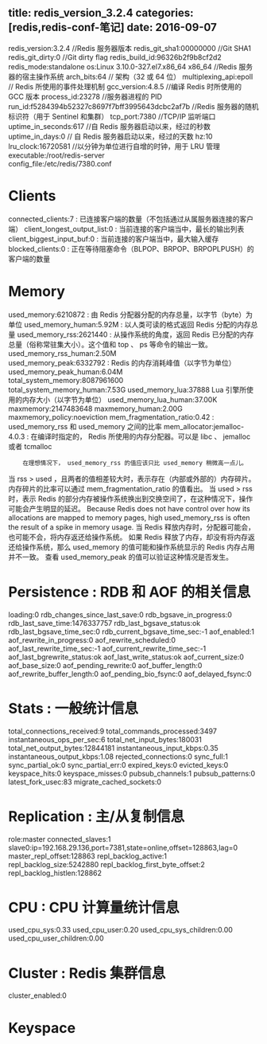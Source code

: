 title: redis_version_3.2.4
categories: [redis,redis-conf-笔记]
date: 2016-09-07
---
redis_version:3.2.4                                                                                     //Redis 服务器版本
redis_git_sha1:00000000                                                                                     //Git SHA1
redis_git_dirty:0                                                                                   //Git dirty flag
redis_build_id:96326b2f9b8cf2d2
redis_mode:standalone
os:Linux 3.10.0-327.el7.x86_64 x86_64                                                                                   //Redis 服务器的宿主操作系统
arch_bits:64                                                                                    // 架构（32 或 64 位）
multiplexing_api:epoll                                                                                      // Redis 所使用的事件处理机制
gcc_version:4.8.5                                                                                       //编译 Redis 时所使用的 GCC 版本
process_id:23278                                                                                    //服务器进程的 PID
run_id:f5284394b52327c8697f7bff3995643dcbc2af7b                                                                                     //Redis 服务器的随机标识符（用于 Sentinel 和集群）
tcp_port:7380                                                                                   //TCP/IP 监听端口
uptime_in_seconds:617                                                                                       //自 Redis 服务器启动以来，经过的秒数
uptime_in_days:0                                                                                        // 自 Redis 服务器启动以来，经过的天数
hz:10
lru_clock:16720581                                                                                      //以分钟为单位进行自增的时钟，用于 LRU 管理
executable:/root/redis-server  
config_file:/etc/redis/7380.conf

# Clients
connected_clients:7                                                  : 已连接客户端的数量（不包括通过从属服务器连接的客户端）
client_longest_output_list:0                                                 : 当前连接的客户端当中，最长的输出列表
client_biggest_input_buf:0                                                   : 当前连接的客户端当中，最大输入缓存
blocked_clients:0                                                : 正在等待阻塞命令（BLPOP、BRPOP、BRPOPLPUSH）的客户端的数量

# Memory
used_memory:6210872                                                  : 由 Redis 分配器分配的内存总量，以字节（byte）为单位
used_memory_human:5.92M                                                  : 以人类可读的格式返回 Redis 分配的内存总量
used_memory_rss:2621440                                                  : 从操作系统的角度，返回 Redis 已分配的内存总量（俗称常驻集大小）。这个值和 top 、 ps 等命令的输出一致。
used_memory_rss_human:2.50M  
used_memory_peak:6332792                                                 : Redis 的内存消耗峰值（以字节为单位）
used_memory_peak_human:6.04M                                                
total_system_memory:8087961600  
total_system_memory_human:7.53G
used_memory_lua:37888    Lua 引擎所使用的内存大小（以字节为单位）
used_memory_lua_human:37.00K
maxmemory:2147483648
maxmemory_human:2.00G
maxmemory_policy:noeviction
mem_fragmentation_ratio:0.42                                                 : used_memory_rss 和 used_memory 之间的比率
mem_allocator:jemalloc-4.0.3                                                 : 在编译时指定的， Redis 所使用的内存分配器。可以是 libc 、 jemalloc 或者 tcmalloc 

        在理想情况下， used_memory_rss 的值应该只比 used_memory 稍微高一点儿。
当 rss > used ，且两者的值相差较大时，表示存在（内部或外部的）内存碎片。
内存碎片的比率可以通过 mem_fragmentation_ratio 的值看出。
当 used > rss 时，表示 Redis 的部分内存被操作系统换出到交换空间了，在这种情况下，操作可能会产生明显的延迟。
        Because Redis does not have control over how its allocations are mapped to memory pages, high used_memory_rss is often the result of a spike in memory usage.
当 Redis 释放内存时，分配器可能会，也可能不会，将内存返还给操作系统。
如果 Redis 释放了内存，却没有将内存返还给操作系统，那么 used_memory 的值可能和操作系统显示的 Redis 内存占用并不一致。
查看 used_memory_peak 的值可以验证这种情况是否发生。

# Persistence                                                    : RDB 和 AOF 的相关信息
loading:0
rdb_changes_since_last_save:0
rdb_bgsave_in_progress:0
rdb_last_save_time:1476337757
rdb_last_bgsave_status:ok
rdb_last_bgsave_time_sec:0
rdb_current_bgsave_time_sec:-1
aof_enabled:1
aof_rewrite_in_progress:0
aof_rewrite_scheduled:0
aof_last_rewrite_time_sec:-1
aof_current_rewrite_time_sec:-1
aof_last_bgrewrite_status:ok
aof_last_write_status:ok
aof_current_size:0
aof_base_size:0
aof_pending_rewrite:0
aof_buffer_length:0
aof_rewrite_buffer_length:0
aof_pending_bio_fsync:0
aof_delayed_fsync:0

# Stats                                                  : 一般统计信息
total_connections_received:9
total_commands_processed:3497
instantaneous_ops_per_sec:6
total_net_input_bytes:180031
total_net_output_bytes:12844181
instantaneous_input_kbps:0.35
instantaneous_output_kbps:1.08
rejected_connections:0
sync_full:1
sync_partial_ok:0
sync_partial_err:0
expired_keys:0
evicted_keys:0
keyspace_hits:0
keyspace_misses:0
pubsub_channels:1
pubsub_patterns:0
latest_fork_usec:83
migrate_cached_sockets:0

# Replication                                                : 主/从复制信息
role:master
connected_slaves:1
slave0:ip=192.168.29.136,port=7381,state=online,offset=128863,lag=0
master_repl_offset:128863
repl_backlog_active:1
repl_backlog_size:5242880
repl_backlog_first_byte_offset:2
repl_backlog_histlen:128862

# CPU                                                : CPU 计算量统计信息
used_cpu_sys:0.33
used_cpu_user:0.20
used_cpu_sys_children:0.00
used_cpu_user_children:0.00

# Cluster                                                : Redis 集群信息
cluster_enabled:0

# Keyspace
